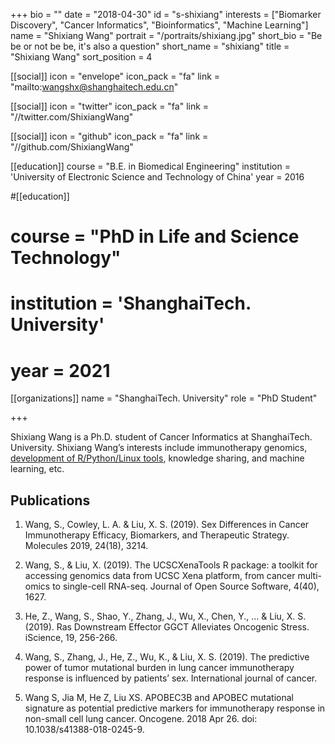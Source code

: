 +++
bio = ""
date = "2018-04-30"
id = "s-shixiang"
interests = ["Biomarker Discovery", "Cancer Informatics", "Bioinformatics", "Machine Learning"]
name = "Shixiang Wang"
portrait = "/portraits/shixiang.jpg"
short_bio = "Be be or not be be, it's also a question"
short_name = "shixiang"
title = "Shixiang Wang"
sort_position = 4

[[social]]
    icon = "envelope"
    icon_pack = "fa"
    link = "mailto:wangshx@shanghaitech.edu.cn"

[[social]]
    icon = "twitter"
    icon_pack = "fa"
    link = "//twitter.com/ShixiangWang"

[[social]]
    icon = "github"
    icon_pack = "fa"
    link = "//github.com/ShixiangWang"

[[education]]
    course = "B.E. in Biomedical Engineering"
    institution = 'University of Electronic Science and Technology of China'
    year = 2016

#[[education]]
#    course = "PhD in Life and Science Technology"
#    institution = 'ShanghaiTech. University'
#    year = 2021 

[[organizations]]
    name = "ShanghaiTech. University"
    role = "PhD Student"

+++

Shixiang Wang is a Ph.D. student of Cancer Informatics at ShanghaiTech. University. Shixiang Wang’s interests include immunotherapy genomics, [development of R/Python/Linux tools](https://shixiangwang.github.io/home/en/tools/), knowledge sharing, and machine learning, etc.

## Publications

1. Wang, S., Cowley, L. A. & Liu, X. S. (2019). Sex Differences in Cancer Immunotherapy Efficacy, Biomarkers, and Therapeutic Strategy. Molecules 2019, 24(18), 3214.

1. Wang, S., & Liu, X. (2019). The UCSCXenaTools R package: a toolkit for accessing genomics data from UCSC Xena platform, from cancer multi-omics to single-cell RNA-seq. Journal of Open Source Software, 4(40), 1627.

1. He, Z., Wang, S., Shao, Y., Zhang, J., Wu, X., Chen, Y., ... & Liu, X. S. (2019). Ras Downstream Effector GGCT Alleviates Oncogenic Stress. iScience, 19, 256-266.

1. Wang, S., Zhang, J., He, Z., Wu, K., & Liu, X. S. (2019). The predictive power of tumor mutational burden in lung cancer immunotherapy response is influenced by patients’ sex. International journal of cancer.

1. Wang S, Jia M, He Z, Liu XS. APOBEC3B and APOBEC mutational signature as potential predictive markers for immunotherapy response in non-small cell lung cancer. Oncogene. 2018 Apr 26. doi: 10.1038/s41388-018-0245-9. 
